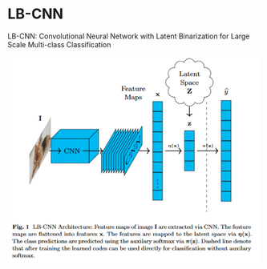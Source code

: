 # LB-CNN
LB-CNN: Convolutional Neural Network with Latent Binarization for Large Scale Multi-class Classification

![alt text](https://github.com/treese41528/LB-CNN/blob/main/Images/LB_CNN.PNG)
